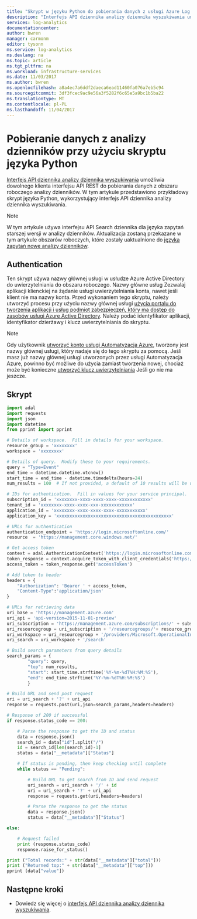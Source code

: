 ```yaml
---
title: "Skrypt w języku Python do pobierania danych z usługi Azure Log Analytics | Dokumentacja firmy Microsoft"
description: "Interfejs API dziennika analizy dziennika wyszukiwania umożliwia dowolnego klienta interfejsu API REST do pobierania danych z obszaru roboczego analizy dzienników.  Ten artykuł zawiera przykładowy skrypt języka Python za pomocą interfejsu API Search dziennika."
services: log-analytics
documentationcenter: 
author: bwren
manager: carmonm
editor: tysonn
ms.service: log-analytics
ms.devlang: na
ms.topic: article
ms.tgt_pltfrm: na
ms.workload: infrastructure-services
ms.date: 11/03/2017
ms.author: bwren
ms.openlocfilehash: a8a4ec7a6ddf2daeca6ead11460fa076a7eb5c94
ms.sourcegitcommit: 3df3fcec9ac9e56a3f5282f6c65e5a9bc1b5ba22
ms.translationtype: MT
ms.contentlocale: pl-PL
ms.lasthandoff: 11/04/2017
---
```

# <a name="retrieve-data-from-log-analytics-with-a-python-script"></a>Pobieranie danych z analizy dzienników przy użyciu skryptu języka Python
[Interfejs API dziennika analizy dziennika wyszukiwania](log-analytics-log-search-api.md) umożliwia dowolnego klienta interfejsu API REST do pobierania danych z obszaru roboczego analizy dzienników.  W tym artykule przedstawiono przykładowy skrypt języka Python, wykorzystujący interfejs API dziennika analizy dziennika wyszukiwania.  

>[!NOTE]
> W tym artykule używa interfejsu API Search dziennika dla języka zapytań starszej wersji w analizy dzienników.  Aktualizacja zostaną przekazane w tym artykule obszarów roboczych, które zostały uaktualnione do [języka zapytań nowe analizy dzienników](log-analytics-log-search-upgrade.md).

## <a name="authentication"></a>Authentication
Ten skrypt używa nazwy głównej usługi w usłudze Azure Active Directory do uwierzytelniania do obszaru roboczego.  Nazwy główne usług Zezwalaj aplikacji klienckiej na żądanie usługi uwierzytelniania konta, nawet jeśli klient nie ma nazwy konta. Przed wykonaniem tego skryptu, należy utworzyć procesu przy użyciu nazwy głównej usługi [użycia portalu do tworzenia aplikacji i usług podmiot zabezpieczeń, który ma dostęp do zasobów usługi Azure Active Directory](../azure-resource-manager/resource-group-create-service-principal-portal.md).  Należy podać identyfikator aplikacji, identyfikator dzierżawy i klucz uwierzytelniania do skryptu. 

> [!NOTE]
> Gdy użytkownik [utworzyć konto usługi Automatyzacja Azure](../automation/automation-create-standalone-account.md), tworzony jest nazwy głównej usługi, który nadaje się do tego skryptu za pomocą.  Jeśli masz już nazwy głównej usługi utworzonych przez usługi Automatyzacja Azure, powinno być możliwe do użycia zamiast tworzenia nowej, chociaż może być konieczne [utworzyć klucz uwierzytelniania](../azure-resource-manager/resource-group-create-service-principal-portal.md#get-application-id-and-authentication-key) Jeśli go nie ma jeszcze.

## <a name="script"></a>Skrypt
``` python
import adal
import requests
import json
import datetime
from pprint import pprint

# Details of workspace.  Fill in details for your workspace.
resource_group = 'xxxxxxxx'
workspace = 'xxxxxxxx'

# Details of query.  Modify these to your requirements.
query = "Type=Event"
end_time = datetime.datetime.utcnow()
start_time = end_time - datetime.timedelta(hours=24)
num_results = 100  # If not provided, a default of 10 results will be used.

# IDs for authentication.  Fill in values for your service principal.
subscription_id = 'xxxxxxxx-xxxx-xxxx-xxxx-xxxxxxxxxxxx'
tenant_id = 'xxxxxxxx-xxxx-xxxx-xxx-xxxxxxxxxxxx'
application_id = 'xxxxxxxx-xxxx-xxxx-xxxx-xxxxxxxxxxx'
application_key = 'xxxxxxxxxxxxxxxxxxxxxxxxxxxxxxxxxxxxxxxxxxxx'

# URLs for authentication
authentication_endpoint = 'https://login.microsoftonline.com/'
resource  = 'https://management.core.windows.net/'

# Get access token
context = adal.AuthenticationContext('https://login.microsoftonline.com/' + tenant_id)
token_response = context.acquire_token_with_client_credentials('https://management.core.windows.net/', application_id, application_key)
access_token = token_response.get('accessToken')

# Add token to header
headers = {
    "Authorization": 'Bearer ' + access_token,
    "Content-Type":'application/json'
}

# URLs for retrieving data
uri_base = 'https://management.azure.com'
uri_api = 'api-version=2015-11-01-preview'
uri_subscription = 'https://management.azure.com/subscriptions/' + subscription_id
uri_resourcegroup = uri_subscription + '/resourcegroups/'+ resource_group
uri_workspace = uri_resourcegroup + '/providers/Microsoft.OperationalInsights/workspaces/' + workspace
uri_search = uri_workspace + '/search'

# Build search parameters from query details
search_params = {
        "query": query,
        "top": num_results,
        "start": start_time.strftime('%Y-%m-%dT%H:%M:%S'),
        "end": end_time.strftime('%Y-%m-%dT%H:%M:%S')
        }

# Build URL and send post request
uri = uri_search + '?' + uri_api
response = requests.post(uri,json=search_params,headers=headers)

# Response of 200 if successful
if response.status_code == 200:

    # Parse the response to get the ID and status
    data = response.json()
    search_id = data["id"].split("/")
    id = search_id[len(search_id)-1]
    status = data["__metadata"]["Status"]

    # If status is pending, then keep checking until complete
    while status == "Pending":

        # Build URL to get search from ID and send request
        uri_search = uri_search + '/' + id
        uri = uri_search + '?' + uri_api
        response = requests.get(uri,headers=headers)

        # Parse the response to get the status
        data = response.json()
        status = data["__metadata"]["Status"]

else:

    # Request failed
    print (response.status_code)
    response.raise_for_status()

print ("Total records:" + str(data["__metadata"]["total"]))
print ("Returned top:" + str(data["__metadata"]["top"]))
pprint (data["value"])
```
## <a name="next-steps"></a>Następne kroki
- Dowiedz się więcej o [interfejs API dziennika analizy dziennika wyszukiwania](log-analytics-log-search-api.md).